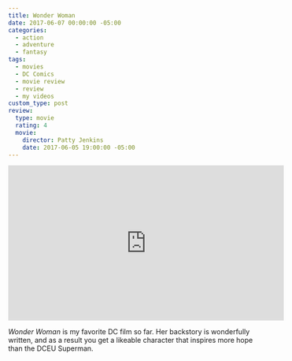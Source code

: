 ```yaml
---
title: Wonder Woman
date: 2017-06-07 00:00:00 -05:00
categories:
  - action
  - adventure
  - fantasy
tags:
  - movies
  - DC Comics
  - movie review
  - review
  - my videos
custom_type: post
review:
  type: movie
  rating: 4
  movie:
    director: Patty Jenkins
    date: 2017-06-05 19:00:00 -05:00
---
```


<div class="iframe-container">
<iframe width="560" height="315" src="https://www.youtube-nocookie.com/embed/bnoh3F5cl8w?rel=0" frameborder="0" gesture="media" allow="encrypted-media" allowfullscreen></iframe>
</div>

_Wonder Woman_ is my favorite DC film so far. Her backstory is wonderfully written, and as a result you get a likeable character that inspires more hope than the DCEU Superman.
